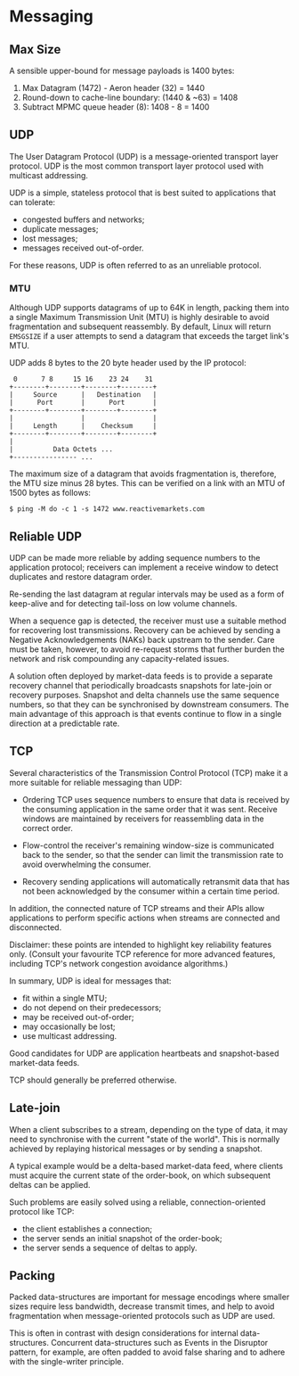# Messaging

## Max Size

A sensible upper-bound for message payloads is 1400 bytes:

1. Max Datagram (1472) - Aeron header (32) = 1440
2. Round-down to cache-line boundary: (1440 & ~63) = 1408
3. Subtract MPMC queue header (8): 1408 - 8 = 1400

## UDP

The User Datagram Protocol (UDP) is a message-oriented transport layer protocol. UDP is the most
common transport layer protocol used with multicast addressing.

UDP is a simple, stateless protocol that is best suited to applications that can tolerate:

  - congested buffers and networks;
  - duplicate messages;
  - lost messages;
  - messages received out-of-order.

For these reasons, UDP is often referred to as an unreliable protocol.

### MTU

Although UDP supports datagrams of up to 64K in length, packing them into a single Maximum
Transmission Unit (MTU) is highly desirable to avoid fragmentation and subsequent reassembly. By
default, Linux will return `EMSGSIZE` if a user attempts to send a datagram that exceeds the target
link's MTU.

UDP adds 8 bytes to the 20 byte header used by the IP protocol:

```
 0      7 8     15 16    23 24    31
+--------+--------+--------+--------+
|     Source      |   Destination   |
|      Port       |      Port       |
+--------+--------+--------+--------+
|                 |                 |
|     Length      |    Checksum     |
+--------+--------+--------+--------+
|
|          Data Octets ...
+---------------- ...
```

The maximum size of a datagram that avoids fragmentation is, therefore, the MTU size minus 28 bytes.
This can be verified on a link with an MTU of 1500 bytes as follows:

    $ ping -M do -c 1 -s 1472 www.reactivemarkets.com

## Reliable UDP

UDP can be made more reliable by adding sequence numbers to the application protocol; receivers can
implement a receive window to detect duplicates and restore datagram order.

Re-sending the last datagram at regular intervals may be used as a form of keep-alive and for
detecting tail-loss on low volume channels.

When a sequence gap is detected, the receiver must use a suitable method for recovering lost
transmissions. Recovery can be achieved by sending a Negative Acknowledgements (NAKs) back upstream
to the sender. Care must be taken, however, to avoid re-request storms that further burden the
network and risk compounding any capacity-related issues.

A solution often deployed by market-data feeds is to provide a separate recovery channel that
periodically broadcasts snapshots for late-join or recovery purposes. Snapshot and delta channels
use the same sequence numbers, so that they can be synchronised by downstream consumers. The main
advantage of this approach is that events continue to flow in a single direction at a predictable
rate.

## TCP

Several characteristics of the Transmission Control Protocol (TCP) make it a more suitable for
reliable messaging than UDP:

  - Ordering
    TCP uses sequence numbers to ensure that data is received by the consuming application in the
    same order that it was sent. Receive windows are maintained by receivers for reassembling data
    in the correct order.

<!-- end list -->

  - Flow-control
    the receiver's remaining window-size is communicated back to the sender, so that the sender can
    limit the transmission rate to avoid overwhelming the consumer.

<!-- end list -->

  - Recovery
    sending applications will automatically retransmit data that has not been acknowledged by the
    consumer within a certain time period.

In addition, the connected nature of TCP streams and their APIs allow applications to perform
specific actions when streams are connected and disconnected.

Disclaimer: these points are intended to highlight key reliability features only. (Consult your
favourite TCP reference for more advanced features, including TCP's network congestion avoidance
algorithms.)

In summary, UDP is ideal for messages that:

  - fit within a single MTU;
  - do not depend on their predecessors;
  - may be received out-of-order;
  - may occasionally be lost;
  - use multicast addressing.

Good candidates for UDP are application heartbeats and snapshot-based market-data feeds.

TCP should generally be preferred otherwise.

## Late-join

When a client subscribes to a stream, depending on the type of data, it may need to synchronise with
the current "state of the world". This is normally achieved by replaying historical messages or by
sending a snapshot.

A typical example would be a delta-based market-data feed, where clients must acquire the current
state of the order-book, on which subsequent deltas can be applied.

Such problems are easily solved using a reliable, connection-oriented protocol like TCP:

  - the client establishes a connection;
  - the server sends an initial snapshot of the order-book;
  - the server sends a sequence of deltas to apply.

## Packing

Packed data-structures are important for message encodings where smaller sizes require less
bandwidth, decrease transmit times, and help to avoid fragmentation when message-oriented protocols
such as UDP are used.

This is often in contrast with design considerations for internal data-structures. Concurrent
data-structures such as Events in the Disruptor pattern, for example, are often padded to avoid
false sharing and to adhere with the single-writer principle.
